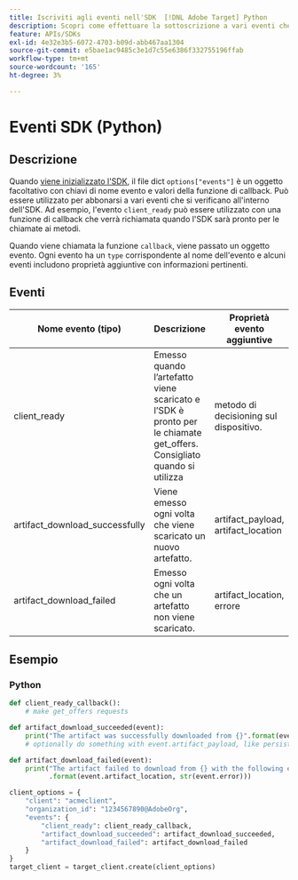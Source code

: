 ```yaml
---
title: Iscriviti agli eventi nell'SDK  [!DNL Adobe Target] Python
description: Scopri come effettuare la sottoscrizione a vari eventi che si verificano nell’SDK Python utilizzando l’oggetto [!UICONTROL OnDeviceDecisioningHandler].
feature: APIs/SDKs
exl-id: 4e32e3b5-6072-4703-b09d-abb467aa1304
source-git-commit: e5bae1ac9485c3e1d7c55e6386f332755196ffab
workflow-type: tm+mt
source-wordcount: '165'
ht-degree: 3%

---
```


# Eventi SDK (Python)

## Descrizione

Quando [viene inizializzato l&#39;SDK](initialize-sdk.md), il file dict `options["events"]` è un oggetto facoltativo con chiavi di nome evento e valori della funzione di callback. Può essere utilizzato per abbonarsi a vari eventi che si verificano all&#39;interno dell&#39;SDK. Ad esempio, l&#39;evento `client_ready` può essere utilizzato con una funzione di callback che verrà richiamata quando l&#39;SDK sarà pronto per le chiamate ai metodi.

Quando viene chiamata la funzione `callback`, viene passato un oggetto evento. Ogni evento ha un `type` corrispondente al nome dell&#39;evento e alcuni eventi includono proprietà aggiuntive con informazioni pertinenti.

## Eventi

| Nome evento (tipo) | Descrizione | Proprietà evento aggiuntive |
| --- | --- | --- |
| client_ready | Emesso quando l’artefatto viene scaricato e l’SDK è pronto per le chiamate get_offers. Consigliato quando si utilizza | metodo di decisioning sul dispositivo. | None (Nessuno) |
| artifact_download_successfully | Viene emesso ogni volta che viene scaricato un nuovo artefatto. | artifact_payload, artifact_location |
| artifact_download_failed | Emesso ogni volta che un artefatto non viene scaricato. | artifact_location, errore |

## Esempio

### Python

```python {line-numbers="true"}
def client_ready_callback():
    # make get_offers requests

def artifact_download_succeeded(event):
    print("The artifact was successfully downloaded from {}".format(event.artifact_location))
    # optionally do something with event.artifact_payload, like persist it

def artifact_download_failed(event):
    print("The artifact failed to download from {} with the following error: {}"
          .format(event.artifact_location, str(event.error)))

client_options = {
    "client": "acmeclient",
    "organization_id": "1234567890@AdobeOrg",
    "events": {
        "client_ready": client_ready_callback,
        "artifact_download_succeeded": artifact_download_succeeded,
        "artifact_download_failed": artifact_download_failed
    }
}
target_client = target_client.create(client_options)
```
